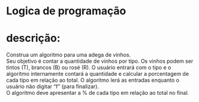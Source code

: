 # Logica de programação
# descrição:
Construa um algoritmo para uma adega de vinhos.<br>
Seu objetivo é contar a quantidade de vinhos por tipo.
Os vinhos podem ser tintos (T), brancos (B) ou rosé (R).
O usuário entrará com o tipo e o algoritmo internamente
contará a quantidade e calcular a porcentagem de cada tipo
em relação ao total.
O algoritmo lerá as entradas enquanto o usuário não digitar
“f” (para finalizar).<br>
O algoritmo deve apresentar a % de cada tipo em relação ao
total no final.
